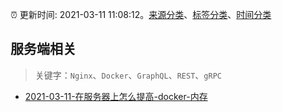 :alarm_clock: 更新时间: 2021-03-11 11:08:12。[来源分类](../README.md)、[标签分类](../TAGS.md)、[时间分类](../TIMELINE.md)

## 服务端相关


> 关键字：`Nginx`、`Docker`、`GraphQL`、`REST`、`gRPC`



- [2021-03-11-在服务器上怎么提高-docker-内存](https://www.v2ex.com/t/760785) 